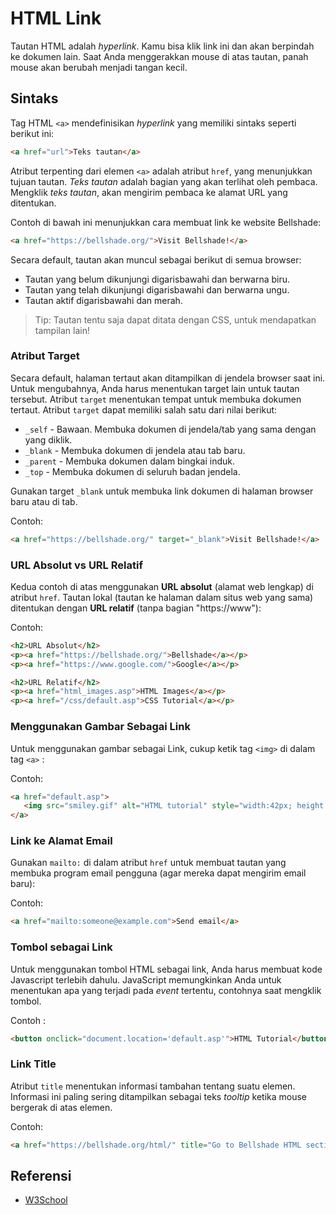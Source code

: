 # HTML Link

Tautan HTML adalah _hyperlink_. Kamu bisa klik link ini dan akan berpindah ke dokumen lain. Saat Anda menggerakkan mouse di atas tautan, panah mouse akan berubah menjadi tangan kecil.

## Sintaks

Tag HTML `<a>` mendefinisikan _hyperlink_ yang memiliki sintaks seperti berikut ini:

```html
<a href="url">Teks tautan</a>
```

Atribut terpenting dari elemen `<a>` adalah atribut `href`, yang menunjukkan tujuan tautan. _Teks tautan_ adalah bagian yang akan terlihat oleh pembaca. Mengklik _teks tautan_, akan mengirim pembaca ke alamat URL yang ditentukan.

Contoh di bawah ini menunjukkan cara membuat link ke website Bellshade:

```html
<a href="https://bellshade.org/">Visit Bellshade!</a>
```  

Secara default, tautan akan muncul sebagai berikut di semua browser:

- Tautan yang belum dikunjungi digarisbawahi dan berwarna biru.
- Tautan yang telah dikunjungi digarisbawahi dan berwarna ungu.
- Tautan aktif digarisbawahi dan merah.

> Tip: Tautan tentu saja dapat ditata dengan CSS, untuk mendapatkan tampilan lain!

### Atribut Target

Secara default, halaman tertaut akan ditampilkan di jendela browser saat ini. Untuk mengubahnya, Anda harus menentukan target lain untuk tautan tersebut. Atribut `target` menentukan tempat untuk membuka dokumen tertaut. Atribut `target` dapat memiliki salah satu dari nilai berikut:

- `_self` - Bawaan. Membuka dokumen di jendela/tab yang sama dengan yang diklik.
- `_blank` - Membuka dokumen di jendela atau tab baru.
- `_parent` - Membuka dokumen dalam bingkai induk.
- `_top` - Membuka dokumen di seluruh badan jendela.

Gunakan target `_blank` untuk membuka link dokumen di halaman browser baru atau di tab.

Contoh:

```html
<a href="https://bellshade.org/" target="_blank">Visit Bellshade!</a>  
```

### URL Absolut vs URL Relatif

Kedua contoh di atas menggunakan **URL absolut** (alamat web lengkap) di atribut `href`. Tautan lokal (tautan ke halaman dalam situs web yang sama) ditentukan dengan **URL relatif** (tanpa bagian "https://www"):

Contoh:

```html
<h2>URL Absolut</h2>
<p><a href="https://bellshade.org/">Bellshade</a></p>
<p><a href="https://www.google.com/">Google</a></p>

<h2>URL Relatif</h2>
<p><a href="html_images.asp">HTML Images</a></p>
<p><a href="/css/default.asp">CSS Tutorial</a></p> 
```

### Menggunakan Gambar Sebagai Link

Untuk menggunakan gambar sebagai Link, cukup ketik tag `<img>` di dalam tag `<a>` :

Contoh:

```html
<a href="default.asp">
   <img src="smiley.gif" alt="HTML tutorial" style="width:42px; height:42px;">
</a> 
```

### Link ke Alamat Email

Gunakan `mailto:` di dalam atribut `href` untuk membuat tautan yang membuka program email pengguna (agar mereka dapat mengirim email baru):

Contoh:

```html
<a href="mailto:someone@example.com">Send email</a>
```

### Tombol sebagai Link

Untuk menggunakan tombol HTML sebagai link, Anda harus membuat kode Javascript terlebih dahulu. JavaScript memungkinkan Anda untuk menentukan apa yang terjadi pada _event_ tertentu, contohnya saat mengklik tombol.

Contoh :

```html
<button onclick="document.location='default.asp'">HTML Tutorial</button>
```

### Link Title

Atribut `title` menentukan informasi tambahan tentang suatu elemen. Informasi ini paling sering ditampilkan sebagai teks _tooltip_ ketika mouse bergerak di atas elemen.

Contoh:

```html
<a href="https://bellshade.org/html/" title="Go to Bellshade HTML section">Visit our HTML Tutorial</a>
```

## Referensi

- [W3School](https://www.w3schools.com/html/html_links.asp)
